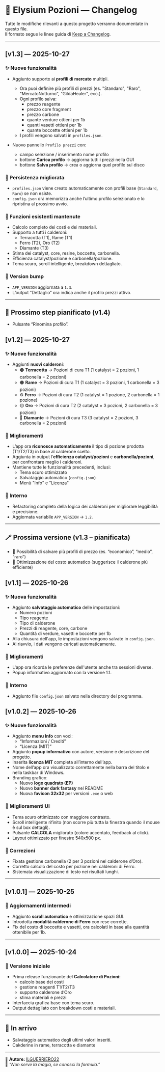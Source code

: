 # 🧾 Elysium Pozioni — Changelog

Tutte le modifiche rilevanti a questo progetto verranno documentate in questo file.  
Il formato segue le linee guida di [Keep a Changelog](https://keepachangelog.com/it/1.0.0/).

---

## [v1.3] — 2025-10-27
### ✨ Nuove funzionalità
- Aggiunto supporto ai **profili di mercato** multipli.
  - Ora puoi definire più profili di prezzi (es. "Standard", "Raro", "MercatoNotturno", "GildaHealer", ecc.).
  - Ogni profilo salva:
    - prezzo reagente
    - prezzo core fragment
    - prezzo carbone
    - quante verdure ottieni per 1b
    - quanti vasetti ottieni per 1b
    - quante boccette ottieni per 1b
  - I profili vengono salvati in `profiles.json`.

- Nuovo pannello `Profilo prezzi` con:
  - campo selezione / inserimento nome profilo
  - bottone **Carica profilo** → aggiorna tutti i prezzi nella GUI
  - bottone **Salva profilo** → crea o aggiorna quel profilo sul disco

### 💾 Persistenza migliorata
- `profiles.json` viene creato automaticamente con profili base (`Standard`, `Raro`) se non esiste.
- `config.json` ora memorizza anche l’ultimo profilo selezionato e lo ripristina al prossimo avvio.

### 🧪 Funzioni esistenti mantenute
- Calcolo completo dei costi e dei materiali.
- Supporto a tutti i calderoni:
  - Terracotta (T1), Rame (T1)
  - Ferro (T2), Oro (T2)
  - Diamante (T3)
- Stima dei catalyst, core, resine, boccette, carbonella.
- Efficienza catalyst/pozione e carbonella/pozione.
- Tema scuro, scroll intelligente, breakdown dettagliato.

### 🔁 Version bump
- `APP_VERSION` aggiornata a `1.3`.
- L’output “Dettaglio” ora indica anche il profilo prezzi attivo.

---

## 🚀 Prossimo step pianificato (v1.4)
- Pulsante “Rinomina profilo”.


## [v1.2] — 2025-10-27
### ✨ Nuove funzionalità
- Aggiunti **nuovi calderoni**:
  - 🟤 **Terracotta** → Pozioni di cura T1 (1 catalyst = 2 pozioni, 1 carbonella = 2 pozioni)
  - 🟠 **Rame** → Pozioni di cura T1 (1 catalyst = 3 pozioni, 1 carbonella = 3 pozioni)
  - ⚙️ **Ferro** → Pozioni di cura T2 (1 catalyst = 1 pozione, 2 carbonella = 1 pozione)
  - 🟡 **Oro** → Pozioni di cura T2 (2 catalyst = 3 pozioni, 2 carbonella = 3 pozioni)
  - 💎 **Diamante** → Pozioni di cura T3 (3 catalyst = 2 pozioni, 3 carbonella = 2 pozioni)

### 🧪 Miglioramenti
- L’app ora **riconosce automaticamente** il tipo di pozione prodotta (T1/T2/T3) in base al calderone scelto.
- Aggiunta in output l’**efficienza catalyst/pozioni** e **carbonella/pozioni**, per confrontare meglio i calderoni.
- Mantiene tutte le funzionalità precedenti, inclusi:
  - Tema scuro ottimizzato
  - Salvataggio automatico (`config.json`)
  - Menù "Info" e "Licenza"

### 🧱 Interno
- Refactoring completo della logica dei calderoni per migliorare leggibilità e precisione.
- Aggiornata variabile `APP_VERSION` → `1.2`.

---

## 🪄 **Prossima versione (v1.3 – pianificata)**
- 💾 Possibilità di salvare più profili di prezzo (es. “economico”, “medio”, “raro”)
- 🧮 Ottimizzazione del costo automatico (suggerisce il calderone più efficiente)



## [v1.1] — 2025-10-26
### ✨ Nuova funzionalità
- Aggiunto **salvataggio automatico** delle impostazioni:
  - Numero pozioni
  - Tipo reagente
  - Tipo di calderone
  - Prezzi di reagente, core, carbone
  - Quantità di verdure, vasetti e boccette per 1b
- Alla chiusura dell'app, le impostazioni vengono salvate in `config.json`.
- Al riavvio, i dati vengono caricati automaticamente.

### 🧠 Miglioramenti
- L'app ora ricorda le preferenze dell'utente anche tra sessioni diverse.
- Popup informativo aggiornato con la versione 1.1.

### 🔧 Interno
- Aggiunto file `config.json` salvato nella directory del programma.


## [v1.0.2] — 2025-10-26
### ✨ Nuove funzionalità
- Aggiunto **menu Info** con voci:
  - “Informazioni / Crediti”
  - “Licenza (MIT)”
- Aggiunto **popup informativo** con autore, versione e descrizione del progetto.
- Inserita **licenza MIT** completa all’interno dell’app.
- Nome dell’app ora visualizzato correttamente nella barra del titolo e nella taskbar di Windows.
- Branding grafico:
  - Nuovo **logo quadrato (EP)**
  - Nuovo **banner dark fantasy** nel README
  - Nuova **favicon 32x32** per versioni `.exe` o web

### 🎨 Miglioramenti UI
- Tema scuro ottimizzato con maggiore contrasto.
- Scroll intelligente rifinito (non scorre più tutta la finestra quando il mouse è sul box dettagli).
- Pulsante **CALCOLA** migliorato (colore accentato, feedback al click).
- Layout ottimizzato per finestre 540x500 px.

### 🐞 Correzioni
- Fixata gestione carbonella (2 per 3 pozioni nel calderone d’Oro).
- Corretto calcolo del costo per pozione nei calderoni di Ferro.
- Sistemata visualizzazione di testo nei risultati lunghi.

---

## [v1.0.1] — 2025-10-25
### 🔧 Aggiornamenti intermedi
- Aggiunto **scroll automatico** e ottimizzazione spazi GUI.
- Introdotta **modalità calderone di Ferro** con rese corrette.
- Fix del costo di boccette e vasetti, ora calcolati in base alla quantità ottenibile per 1b.

---

## [v1.0.0] — 2025-10-24
### 🌟 Versione iniziale
- Prima release funzionante del **Calcolatore di Pozioni**:
  - calcolo base dei costi
  - gestione reagenti T1/T2/T3
  - supporto calderone d’Oro
  - stima materiali e prezzi
- Interfaccia grafica base con tema scuro.
- Output dettagliato con breakdown costi e materiali.

---

## 🔮 In arrivo
- Salvataggio automatico degli ultimi valori inseriti.
- Cakderine in rame, terracotta e diamante


---

👤 **Autore:** [ILGUERRIERO22](https://github.com/ILGUERRIERO22)  
🧪 *“Non serve la magia, se conosci la formula.”*

